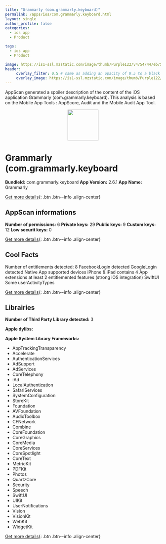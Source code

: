 ```yaml
---
title: "Grammarly (com.grammarly.keyboard)"
permalink: /apps/ios/com.grammarly.keyboard.html
layout: single
author_profile: false
categories: 
  - ios app 
  - Product 

tags: 
  - ios app 
  - Product 

image: https://is1-ssl.mzstatic.com/image/thumb/Purple122/v4/54/44/eb/5444eb24-3132-f8b8-1f9f-7cb402afe671/AppIcon-Green-1x_U007emarketing-0-7-0-85-220.png/512x512bb.jpg
header: 
     overlay_filter: 0.5 # same as adding an opacity of 0.5 to a black background
     overlay_image: https://is1-ssl.mzstatic.com/image/thumb/Purple122/v4/54/44/eb/5444eb24-3132-f8b8-1f9f-7cb402afe671/AppIcon-Green-1x_U007emarketing-0-7-0-85-220.png/512x512bb.jpg
---
```

AppScan generated a spoiler description of the content of the iOS application Grammarly (com.grammarly.keyboard). This analysis is based on the Mobile App Tools : AppScore, Audit and the Mobile Audit App Tool.

  
  
<div style="text-align: center;"><img src="https://is1-ssl.mzstatic.com/image/thumb/Purple122/v4/54/44/eb/5444eb24-3132-f8b8-1f9f-7cb402afe671/AppIcon-Green-1x_U007emarketing-0-7-0-85-220.png/512x512bb.jpg" width="100" height="100"></div>  
  
# Grammarly (com.grammarly.keyboard

**BundleId:** com.grammarly.keyboard
**App Version:** 2.6.1
**App Name:** Grammarly


[Get more details](/pricing.html){: .btn .btn--info .align-center}  
  
## AppScan informations 

**Number of permissions:** 6
**Private keys:** 29
**Public keys:** 9
**Custom keys:** 12
**Low securit keys:** 0
  
[Get more details](/pricing.html){: .btn .btn--info .align-center}

## Cool Facts

Number of entitlements detected: 8
FacebookLogin detected
GoogleLogin detected
Native App
supported devices iPhone & iPad
contains 4 App extensions
at least 2 entitlemented features (strong iOS integration)
SwiftUI
Some userActivityTypes
  
[Get more details](/pricing.html){: .btn .btn--info .align-center}

## Librairies 
**Number of Third Party Library detected:** 3

**Apple dylibs:**


**Apple System Library Frameworks:**
- AppTrackingTransparency
- Accelerate
- AuthenticationServices
- AdSupport
- AdServices
- CoreTelephony
- iAd
- LocalAuthentication
- SafariServices
- SystemConfiguration
- StoreKit
- Foundation
- AVFoundation
- AudioToolbox
- CFNetwork
- Combine
- CoreFoundation
- CoreGraphics
- CoreMedia
- CoreServices
- CoreSpotlight
- CoreText
- MetricKit
- PDFKit
- Photos
- QuartzCore
- Security
- Speech
- SwiftUI
- UIKit
- UserNotifications
- Vision
- VisionKit
- WebKit
- WidgetKit


  
[Get more details](/pricing.html){: .btn .btn--info .align-center}


